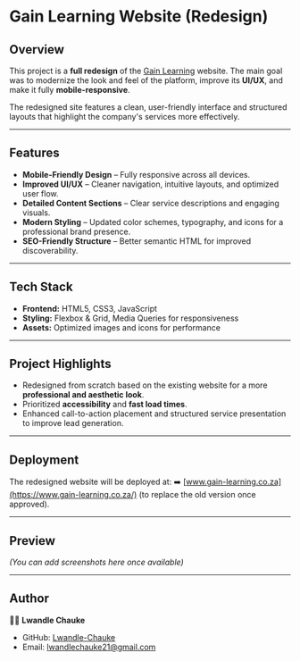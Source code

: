 # Gain Learning Website (Redesign)

## Overview

This project is a **full redesign** of the [Gain Learning](https://www.gain-learning.co.za/) website. The main goal was to modernize the look and feel of the platform, improve its **UI/UX**, and make it fully **mobile-responsive**.

The redesigned site features a clean, user-friendly interface and structured layouts that highlight the company's services more effectively.

---

## Features

* **Mobile-Friendly Design** – Fully responsive across all devices.
* **Improved UI/UX** – Cleaner navigation, intuitive layouts, and optimized user flow.
* **Detailed Content Sections** – Clear service descriptions and engaging visuals.
* **Modern Styling** – Updated color schemes, typography, and icons for a professional brand presence.
* **SEO-Friendly Structure** – Better semantic HTML for improved discoverability.

---

## Tech Stack

* **Frontend:** HTML5, CSS3, JavaScript
* **Styling:** Flexbox & Grid, Media Queries for responsiveness
* **Assets:** Optimized images and icons for performance

---

## Project Highlights

* Redesigned from scratch based on the existing website for a more **professional and aesthetic look**.
* Prioritized **accessibility** and **fast load times**.
* Enhanced call-to-action placement and structured service presentation to improve lead generation.

---

## Deployment

The redesigned website will be deployed at:
➡️ [www.gain-learning.co.za](https://www.gain-learning.co.za/) (to replace the old version once approved).

---

## Preview

*(You can add screenshots here once available)*

---

## Author

👩‍💻 **Lwandle Chauke**

* GitHub: [Lwandle-Chauke](https://github.com/Lwandle-Chauke)
* Email: [lwandlechauke21@gmail.com](mailto:lwandlechauke21@gmail.com)


